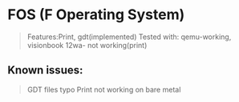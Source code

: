 # FOS (F Operating System)

>Features:Print, gdt(implemented)
>Tested with: qemu-working, visionbook 12wa- not working(print)

## Known issues:
> GDT files typo
> Print not working on bare metal